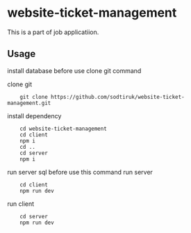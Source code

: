 # website-ticket-management
This is a part of job applicatiion.

## Usage

install database before use clone git command

clone git
```
    git clone https://github.com/sodtiruk/website-ticket-management.git
```
install dependency
```
    cd website-ticket-management
    cd client
    npm i
    cd ..
    cd server
    npm i
```
run server sql before use this command
run server
```
    cd client
    npm run dev
```
run client
```
    cd server
    npm run dev
```


